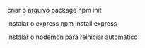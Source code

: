 criar o arquivo package
npm init 

instalar o express 
npm install express

instalar o nodemon para reiniciar automatico